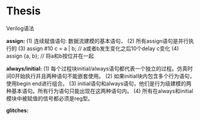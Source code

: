 # Thesis

Verilog语法

**assign:** 
       (1) 连续赋值语句: 数据流建模的基本语句，
       (2) 所有assign语句是并行执行的
       (3) assign #10 c = a | b;            // a或者b发生变化之后10个delay c变化
       (4) assign {a, b};                   // 将a和b按位并在一起
 

 **always/initial:**
       (1) 每个过程块initial/always语句都代表一个独立的过程。仿真时间0开始执行并且两种语句不能嵌套使用。
       (2) 如果initial块内包含多个行为语句，使用begin end进行组合。
       (3) initial语句和always语句，他们是行为级建模的两种基本语句。所有行为语句只能出现在这两种语句内。
       (4) 所有在always和initial模块中被赋值的信号都必须是reg型。

**glitches:**